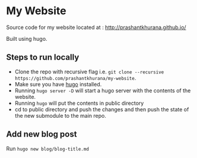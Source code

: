 
# My Website 

Source code for my website located at : http://prashantkhurana.github.io/

Built using hugo.

## Steps to run locally

* Clone the repo with recursive flag i.e. `git clone --recursive  https://github.com/prashantkhurana/my-website`. 
* Make sure you have [hugo](https://gohugo.io/getting-started/quick-start/) installed.
* Running `hugo server -D` will start a hugo server with the contents of the website.
* Running `hugo` will put the contents in public directory
* cd to public directory and push the changes and then push the state of the new submodule to the main repo.

## Add new blog post
Run `hugo new blog/blog-title.md`